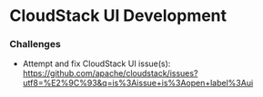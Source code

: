 # CloudStack UI Development

### Challenges

- Attempt and fix CloudStack UI issue(s): https://github.com/apache/cloudstack/issues?utf8=%E2%9C%93&q=is%3Aissue+is%3Aopen+label%3Aui
